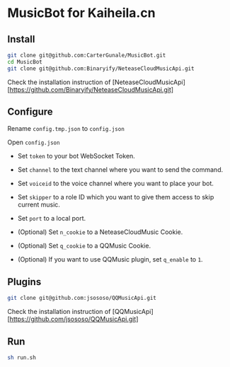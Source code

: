 # MusicBot for Kaiheila.cn

## Install

```bash
git clone git@github.com:CarterGunale/MusicBot.git
cd MusicBot
git clone git@github.com:Binaryify/NeteaseCloudMusicApi.git
```
Check the installation instruction of [NeteaseCloudMusicApi][https://github.com/Binaryify/NeteaseCloudMusicApi.git]

## Configure

Rename `config.tmp.json` to `config.json`

Open `config.json`

- Set `token` to your bot WebSocket Token.

- Set `channel` to the text channel where you want to send the command.

- Set `voiceid` to the voice channel where you want to place your bot.

- Set `skipper` to a role ID which you want to give them access to skip current music.

- Set `port` to a local port.

- (Optional) Set `n_cookie` to a NeteaseCloudMusic Cookie.

- (Optional) Set `q_cookie` to a QQMusic Cookie.

- (Optional) If you want to use QQMusic plugin, set `q_enable` to `1`.

## Plugins

```bash
git clone git@github.com:jsososo/QQMusicApi.git
```
Check the installation instruction of [QQMusicApi][https://github.com/jsososo/QQMusicApi.git]

## Run

```bash
sh run.sh
```
